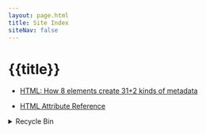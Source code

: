 ```yaml
---
layout: page.html
title: Site Index
siteNav: false
---
```


# {{title}}

- [HTML: How 8 elements create 31+2 kinds of metadata](/en/html-metadata-elements/)

- [HTML Attribute Reference](/en/html-attribute-reference)

<details>
<summary>Recycle Bin</summary>

1. [Unlocking the web's promise](/en/promise/)

2. [HTML by Contents (not Elements)](/en/html-resource/)

3. [30 HTML Content Metas](/en/html-content-metas/)

4. [132 HTML Content Attributes](/en/html-content-attributes/)

{% for post in collections.all %}

- [{{post.data.title}}]({{post.url}})

{% endfor %}
</details>
